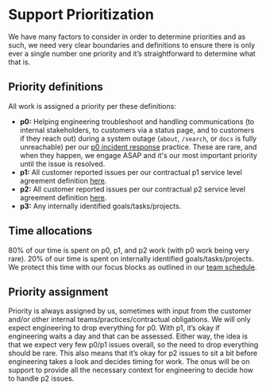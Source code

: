 # Support Prioritization

We have many factors to consider in order to determine priorities and as such, we need very clear boundaries and definitions to ensure there is only ever a single number one priority and it’s straightforward to determine what that is. 

## Priority definitions
All work is assigned a priority per these definitions:

* **p0:** Helping engineering troubleshoot and handling communications (to internal stakeholders, to customers via a status page, and to customers if they reach out) during a system outage (`about`, `/search`, or `docs` is fully unreachable) per our [p0 incident response](p0-incident-response.md) practice. These are rare, and when they happen, we engage ASAP and it's our most important priority until the issue is resolved.
* **p1:** All customer reported issues per our contractual p1 service level agreement definition [here](https://about.sourcegraph.com/handbook/ce/support#our-service-level-agreements-slas).
* **p2:** All customer reported issues per our contractual p2 service level agreement definition [here](https://about.sourcegraph.com/handbook/ce/support#our-service-level-agreements-slas).
* **p3:** Any internally identified goals/tasks/projects.

## Time allocations
80% of our time is spent on p0, p1, and p2 work (with p0 work being very rare). 20% of our time is spent on internally identified goals/tasks/projects. We protect this time with our focus blocks as outlined in our [team schedule](support.schedule.md).

## Priority assignment
Priority is always assigned by us, sometimes with input from the customer and/or other internal teams/practices/contractual obligations. We will only expect engineering to drop everything for p0. With p1, it’s okay if engineering waits a day and that can be assessed. Either way, the idea is that we expect very few p0/p1 issues overall, so the need to drop everything should be rare. This also means that it’s okay for p2 issues to sit a bit before engineering takes a look and decides timing for work. The onus will be on support to provide all the necessary context for engineering to decide how to handle p2 issues.